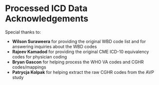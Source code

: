 # Processed ICD Data Acknowledgements

Special thanks to:

* **Wilson Suraweera** for providing the original WBD code list and for answering inquiries about the WBD codes
* **Rajeev Kamadod** for providing the original CME ICD-10 equivalency codes for physician coding
* **Bryan Gascon** for helping process the WHO VA codes and CGHR codes/mappings
* **Patrycja Kolpak** for helping extract the raw CGHR codes from the AVP study
